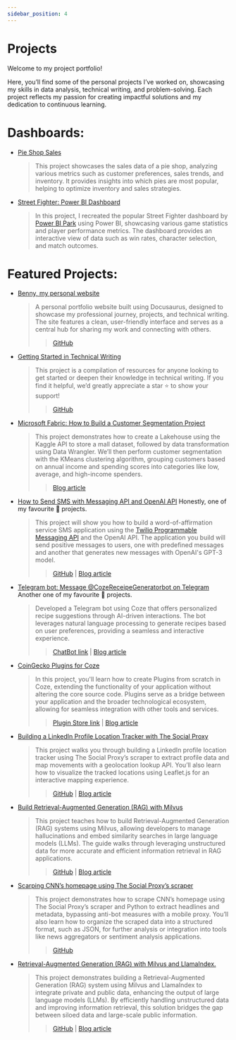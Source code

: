 ```yaml
---
sidebar_position: 4
---
```


# Projects

Welcome to my project portfolio! 

Here, you’ll find some of the personal projects I’ve worked on, showcasing my skills in data analysis, technical writing, and problem-solving. Each project reflects my passion for creating impactful solutions and my dedication to continuous learning.

# Dashboards:

- [Pie Shop Sales](https://app.powerbi.com/view?r=eyJrIjoiZmVjZmViY2ItNjkzOC00YTg1LTk4MTMtODYxNWY4OWE3YzRlIiwidCI6IjJmMTkwZWMxLWVhYTgtNDJhOC04MTNkLWUzZWJjYjVmZTlkZCJ9)  
  > This project showcases the sales data of a pie shop, analyzing various metrics such as customer preferences, sales trends, and inventory. It provides insights into which pies are most popular, helping to optimize inventory and sales strategies.

- [Street Fighter: Power BI Dashboard](https://app.powerbi.com/view?r=eyJrIjoiMmVmN2JkOGEtNDdiOC00YzY1LWEyNDUtZjZmM2QyN2MzMDVlIiwidCI6IjJmMTkwZWMxLWVhYTgtNDJhOC04MTNkLWUzZWJjYjVmZTlkZCJ9)  
  > In this project, I recreated the popular Street Fighter dashboard by [Power BI Park](https://www.youtube.com/watch?v=pYUDEMf36S0) using Power BI, showcasing various game statistics and player performance metrics. The dashboard provides an interactive view of data such as win rates, character selection, and match outcomes.

# Featured Projects:

- [Benny, my personal website](https://github.com/Bennykillua/Sitetwo)  
  > A personal portfolio website built using Docusaurus, designed to showcase my professional journey, projects, and technical writing. The site features a clean, user-friendly interface and serves as a central hub for sharing my work and connecting with others.
  > > [GitHub](https://github.com/Bennykillua/Sitetwo)

- [Getting Started in Technical Writing](https://github.com/Bennykillua/Getting-started-in-Technical-Writing)  
  > This project is a compilation of resources for anyone looking to get started or deepen their knowledge in technical writing. If you find it helpful, we’d greatly appreciate a star ⭐ to show your support!
  > > [GitHub](https://github.com/Bennykillua/Getting-started-in-Technical-Writing)

- [Microsoft Fabric: How to Build a Customer Segmentation Project](https://www.freecodecamp.org/news/what-is-microsoft-fabric/)  
  > This project demonstrates how to create a Lakehouse using the Kaggle API to store a mall dataset, followed by data transformation using Data Wrangler. We’ll then perform customer segmentation with the KMeans clustering algorithm, grouping customers based on annual income and spending scores into categories like low, average, and high-income spenders.
  > > [Blog article](https://www.freecodecamp.org/news/what-is-microsoft-fabric/) 

- [How to Send SMS with Messaging API and OpenAI API](https://github.com/Bennykillua/Twilio_wordOfAffirmationServiceApp)  Honestly, one of my favourite 💙 projects.
  > This project will show you how to build a word-of-affirmation service SMS application using the [Twilio Programmable Messaging API](https://www.twilio.com/docs/messaging) and the OpenAI API. The application you build will send positive messages to users, one with predefined messages and another that generates new messages with OpenAI's GPT-3 model.
  > > [GitHub](https://github.com/Bennykillua/Twilio_wordOfAffirmationServiceApp) |
  > > [Blog article](https://www.twilio.com/en-us/blog/send-sms-programmable-messaging-openai-api)

- [Telegram bot: Message @CozeReceipeGeneratorbot on Telegram](https://t.me/CozeReceipeGeneratorbot) Another one of my favourite 💙 projects.
  > Developed a Telegram bot using Coze that offers personalized recipe suggestions through AI-driven interactions. The bot leverages natural language processing to generate recipes based on user preferences, providing a seamless and interactive experience.
  > > [ChatBot link](https://t.me/CozeReceipeGeneratorbot) |
  > > [Blog article](https://hackernoon.com/how-to-build-a-recipe-generator-ai-chatbot-with-coze)

- [CoinGecko Plugins for Coze](https://github.com/Bennykillua/Twilio_wordOfAffirmationServiceApp)
  > In this project, you'll learn how to create Plugins from scratch in Coze, extending the functionality of your application without altering the core source code. Plugins serve as a bridge between your application and the broader technological ecosystem, allowing for seamless integration with other tools and services.
  > > [Plugin Store link](https://www.coze.com/store/plugin/7425364199628472326?from=store_search_suggestion) |
  > > [Blog article](https://hackernoon.com/how-to-create-plugins-from-scratch-in-coze-coingecko)

- [Building a LinkedIn Profile Location Tracker with The Social Proxy](https://github.com/Bennykillua/Linkedin_Scraping_with_the_Social_Proxyy)  
  > This project walks you through building a LinkedIn profile location tracker using The Social Proxy’s scraper to extract profile data and map movements with a geolocation lookup API. You’ll also learn how to visualize the tracked locations using Leaflet.js for an interactive mapping experience.
  > > [GitHub](https://github.com/Bennykillua/Linkedin_Scraping_with_the_Social_Proxyy) |
  > > [Blog article](https://thesocialproxy.com/2024/09/13/building-a-linkedin-profile-location-tracker/)

- [Build Retrieval-Augmented Generation (RAG) with Milvus](https://github.com/Bennykillua/Build_a_RAG_Milvus)  
  > This project teaches how to build Retrieval-Augmented Generation (RAG) systems using Milvus, allowing developers to manage hallucinations and embed similarity searches in large language models (LLMs). The guide walks through leveraging unstructured data for more accurate and efficient information retrieval in RAG applications.
  > > [GitHub](https://github.com/Bennykillua/Build_a_RAG_Milvus) |
  > > [Blog article](https://dzone.com/articles/build-rag-with-milvus)

- [Scarping CNN’s homepage using The Social Proxy’s scraper](https://github.com/Bennykillua/CNN_Scraping_with_the_Social_Proxy)  
  > This project demonstrates how to scrape CNN’s homepage using The Social Proxy’s scraper and Python to extract headlines and metadata, bypassing anti-bot measures with a mobile proxy. You’ll also learn how to organize the scraped data into a structured format, such as JSON, for further analysis or integration into tools like news aggregators or sentiment analysis applications.
  > > [GitHub](https://github.com/Bennykillua/CNN_Scraping_with_the_Social_Proxy)

- [Retrieval-Augmented Generation (RAG) with Milvus and LlamaIndex.](https://github.com/Bennykillua/rag_with_milvus_and_llamaindex.ipynb)  
  > This project demonstrates building a Retrieval-Augmented Generation (RAG) system using Milvus and LlamaIndex to integrate private and public data, enhancing the output of large language models (LLMs). By efficiently handling unstructured data and improving information retrieval, this solution bridges the gap between siloed data and large-scale public information.
  > > [GitHub](https://github.com/Bennykillua/rag_with_milvus_and_llamaindex.ipynb) |
  > > [Blog article](https://dzone.com/articles/rag-with-milvus-llamaindex)


